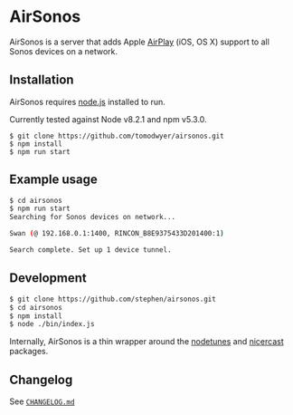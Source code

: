 # AirSonos

AirSonos is a server that adds Apple [AirPlay](https://www.apple.com/airplay/) (iOS, OS X) support to all Sonos devices on a network.

## Installation

AirSonos requires [node.js](http://nodejs.org) installed to run.

Currently tested against Node v8.2.1 and npm v5.3.0.

```
$ git clone https://github.com/tomodwyer/airsonos.git
$ npm install
$ npm run start
```

## Example usage

```bash
$ cd airsonos
$ npm run start
Searching for Sonos devices on network...

Swan (@ 192.168.0.1:1400, RINCON_B8E9375433D201400:1)

Search complete. Set up 1 device tunnel.
```

## Development

```bash
$ git clone https://github.com/stephen/airsonos.git
$ cd airsonos
$ npm install
$ node ./bin/index.js
```

Internally, AirSonos is a thin wrapper around the [nodetunes](https://github.com/tomodwyer/nodetunes) and [nicercast](https://github.com/tomodwyer/nicercast) packages.

## Changelog

See [`CHANGELOG.md`](https://github.com/tomodwyer/airsonos/blob/master/CHANGELOG.md)
